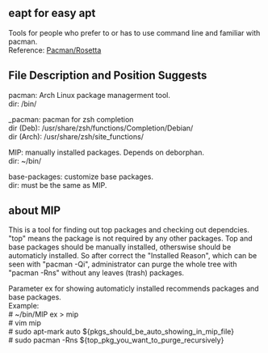 ## eapt for easy apt
Tools for people who prefer to or has to use command line and familiar with pacman.<br/>
Reference: [Pacman/Rosetta](https://wiki.archlinux.org/index.php/Pacman/Rosetta)

## File Description and Position Suggests
pacman: Arch Linux package managerment tool.<br/>
dir: /bin/

_pacman: pacman for zsh completion<br/>
dir (Deb): /usr/share/zsh/functions/Completion/Debian/<br/>
dir (Arch): /usr/share/zsh/site_functions/

MIP: manually installed packages. Depends on deborphan.<br/>
dir: ~/bin/

base-packages: customize base packages.<br/>
dir: must be the same as MIP.

## about MIP
This is a tool for finding out top packages and checking out dependcies. "top" means the package is not required by any other packages. Top and base packages should be manually installed, otherswise should be automaticly installed. So after correct the "Installed Reason", which can be seen with "pacman -Qi", administrator can purge the whole tree with "pacman -Rns" without any leaves (trash) packages.

Parameter ex for showing automaticly installed recommends packages and base packages.<br/>
Example:<br/>
\# ~/bin/MIP ex > mip<br/>
\# vim mip<br/>
\# sudo apt-mark auto ${pkgs_should_be_auto_showing_in_mip_file}<br/>
\# sudo pacman -Rns ${top_pkg_you_want_to_purge_recursively}
